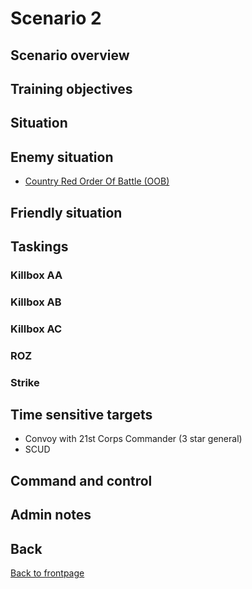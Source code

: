 # Scenario 2

## Scenario overview

## Training objectives


## Situation

## Enemy situation
- [Country Red Order Of Battle (OOB)](/TRMT-Brief/ENEMY/Red.html) 

## Friendly situation


## Taskings
### Killbox AA

### Killbox AB


### Killbox AC


### ROZ


### Strike


## Time sensitive targets
- Convoy with 21st Corps Commander (3 star general)
- SCUD

## Command and control


## Admin notes





## Back
[Back to frontpage](https://132nd-vwing.github.io/TRMT-Brief/)
